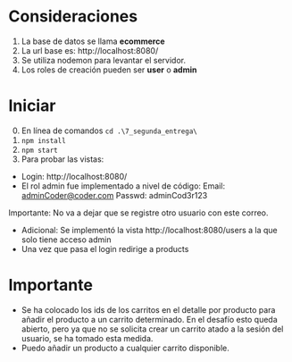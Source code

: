 # Consideraciones
1. La base de datos se llama **ecommerce**
2. La url base es: http://localhost:8080/
3. Se utiliza nodemon para levantar el servidor.
4. Los roles de creación pueden ser **user** o **admin**

# Iniciar
0. En línea de comandos `cd .\7_segunda_entrega\`
1. `npm install`
2. `npm start`
3. Para probar las vistas:
* Login: http://localhost:8080/ 
* El rol admin fue implementado a nivel de código:
Email: adminCoder@coder.com
Passwd: adminCod3r123

Importante: No va a dejar que se registre otro usuario con este correo.

* Adicional: Se implementó la vista http://localhost:8080/users a la que solo tiene acceso admin
* Una vez que pasa el login redirige a products

# Importante
- Se ha colocado los ids de los carritos en el detalle por producto para añadir el producto a un carrito determinado. En el desafío esto queda abierto, pero ya que no se solicita crear un carrito atado a la sesión del usuario, se ha tomado esta medida.
- Puedo añadir un producto a cualquier carrito disponible.
